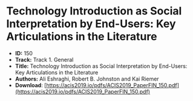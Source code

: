 # Technology Introduction as Social Interpretation by End-Users: Key Articulations in the Literature

- **ID:** 150
- **Track:** Track 1. General
- **Title:** Technology Introduction as Social Interpretation by End-Users: Key Articulations in the Literature
- **Authors:** Ali Eshraghi, Robert B. Johnston and Kai Riemer
- **Download**: [https://acis2019.io/pdfs/ACIS2019_PaperFIN_150.pdf](https://acis2019.io/pdfs/ACIS2019_PaperFIN_150.pdf)